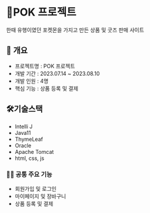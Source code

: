 # 🦄POK 프로젝트

한때 유행이였던 포켓몬을 가지고 만든 상품 및 굿즈 판매 사이트

## 📢 개요 
  * 프로젝트명 : POK 프로젝트
  * 개발 기간 : 2023.07.14 ~ 2023.08.10
  * 개발 인원 : 4명
  * 핵심 기능 : 상품 등록 및 결제

## 🛠️기술스택
* Intelli J
* Java11
* ThymeLeaf
* Oracle
* Apache Tomcat
* html, css, js


### 🏳️‍🌈 공통 주요 기능
  + 회원가입 및 로그인
  + 마이페이지 및 장바구니
  + 상품 등록 및 결제
